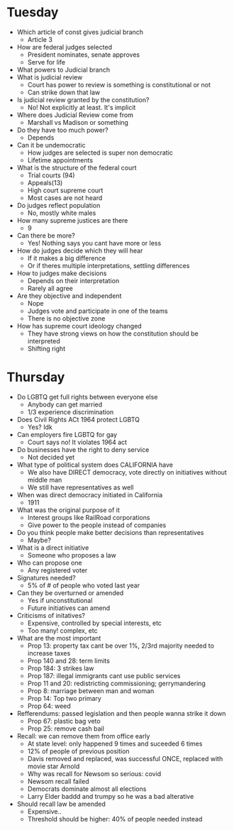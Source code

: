 # Tuesday
- Which article of const gives judicial branch
  - Article 3
- How are federal judges selected
  - President nominates, senate approves
  - Serve for life
- What powers to Judicial branch
- What is judicial review
  - Court has power to review is something is constitutional or not
  - Can strike down that law
- Is judicial review granted by the constitution?
  - No! Not explicitly at least. It's implicit
- Where does Judicial Review come from
  - Marshall vs Madison or something
- Do they have too much power?
  - Depends
- Can it be undemocratic
  - How judges are selected is super non democratic
  - Lifetime appointments
- What is the structure of the federal court
  - Trial courts (94)
  - Appeals(13)
  - High court supreme court
  - Most cases are not heard
- Do judges reflect population
  - No, mostly white males
 - How many supreme justices are there
   - 9
 - Can there be more?
   - Yes! Nothing says you cant have more or less
 - How do judges decide which they will hear
   - If it makes a big difference
   - Or if theres multiple interpretations, settling differences
 - How to judges make decisions
   - Depends on their interpretation
   - Rarely all agree
 - Are they objective and independent
   - Nope
   - Judges vote and participate in one of the teams
   - There is no objective zone
 - How has supreme court ideology changed
   - They have strong views on how the constitution should be interpreted
   - Shifting right

# Thursday
- Do LGBTQ get full rights between everyone else
  - Anybody can get married
  - 1/3 experience discrimination
- Does Civil Rights ACt 1964 protect LGBTQ
  - Yes? Idk
- Can employers fire LGBTQ for gay
  - Court says no! It violates 1964 act
- Do businesses have the right to deny service
  - Not decided yet
- What type of political system does CALIFORNIA have
  - We also have DIRECT democracy, vote directly on initiatives without middle man
  - We still have representatives as well
- When was direct democracy initiated in California
  - 1911
- What was the original purpose of it
  - Interest groups like RailRoad corporations
  - Give power to the people instead of companies
- Do you think people make better decisions than representatives
  - Maybe?
- What is a direct initiative
  - Someone who proposes a law
- Who can propose one
  - Any registered voter
- Signatures needed?
  - 5% of # of people who voted last year
- Can they be overturned or amended
  - Yes if unconstitutional
  - Future initiatives can amend
- Criticisms of initatives?
  - Expensive, controlled by special interests, etc
  - Too many! complex, etc
- What are the most important
  - Prop 13: property tax cant be over 1%, 2/3rd majority needed to increase taxes
  - Prop 140 and 28: term limits
  - Prop 184: 3 strikes law
  - Prop 187: illegal immigrants cant use public services
  - Prop 11 and 20: redistricting commissioning; gerrymandering
  - Prop 8: marriage between man and woman
  - Prop 14: Top two primary
  - Prop 64: weed
- Refferendums: passed legislation and then people wanna strike it down
  - Prop 67: plastic bag veto
  - Prop 25: remove cash bail
- Recall: we can remove them from office early
  - At state level: only happened 9 times and suceeded 6 times
  - 12% of people of previous position
  - Davis removed and replaced, was successful ONCE, replaced with movie star Arnold
  - Why was recall for Newsom so serious: covid
  - Newsom recall failed
  - Democrats dominate almost all elections
  - Larry Elder baddd and trumpy so he was a bad alterative
- Should recall law be amended
  - Expensive..
  - Threshold should be higher: 40% of people needed instead

